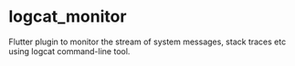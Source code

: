 # logcat_monitor

Flutter plugin to monitor the stream of system messages, stack traces etc using logcat command-line tool.



